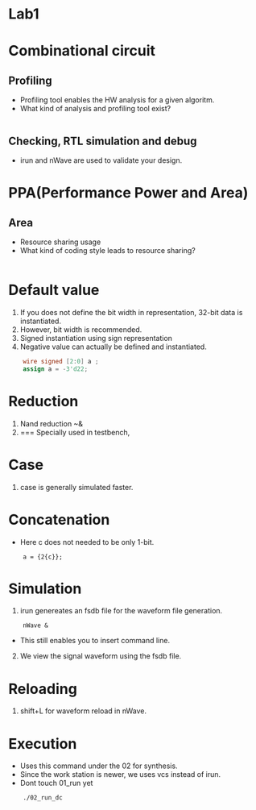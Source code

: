 # Lab1
# Combinational circuit
## Profiling
- Profiling tool enables the HW analysis for a given algoritm.
- What kind of analysis and profiling tool exist?
```

```

## Checking, RTL simulation and debug
- irun and nWave are used to validate your design.


# PPA(Performance Power and Area)
## Area
- Resource sharing usage
- What kind of coding style leads to resource sharing?
```

```

# Default value
1. If you does not define the bit width in representation, 32-bit data is instantiated.
2. However, bit width is recommended.
3. Signed instantiation using sign representation
4. Negative value can actually be defined and instantiated.
```verilog
    wire signed [2:0] a ;
    assign a = -3'd22;
```

# Reduction
1. Nand reduction ~&
2. === Specially used in testbench,


# Case
1. case is generally simulated faster.

# Concatenation
- Here c does not needed to be only 1-bit.
```
    a = {2{c}};
```


# Simulation
1. irun genereates an fsdb file for the waveform file generation.
```
    nWave &
```
- This still enables you to insert command line.
2. We view the signal waveform using the fsdb file.

# Reloading
1. shift+L for waveform reload in nWave.

# Execution
- Uses this command under the 02 for synthesis.
- Since the work station is newer, we uses vcs instead of irun.
- Dont touch 01_run yet
```
    ./02_run_dc
```
